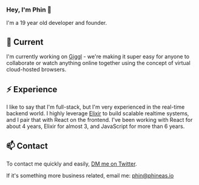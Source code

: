 ### Hey, I'm Phin 👋

I'm a 19 year old developer and founder.

## 🔭 Current

I'm currently working on [Giggl](https://giggl.app) - we're making it super easy for anyone to collaborate or watch anything online together using the concept of virtual cloud-hosted browsers.

## ⚡️ Experience

I like to say that I'm full-stack, but I'm very experienced in the real-time backend world. I highly leverage [Elixir](https://elixir-lang.org) to build scalable realtime systems, and I pair that with React on the frontend. I've been working with React for about 4 years, Elixir for almost 3, and JavaScript for more than 6 years.

## 📫 Contact

To contact me quickly and easily, [DM me on Twitter](https://twitter.com/phineyes).

If it's something more business related, email me: phin@phineas.io
